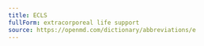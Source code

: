 ```yaml
---
title: ECLS
fullForm: extracorporeal life support
source: https://openmd.com/dictionary/abbreviations/e
---
```

